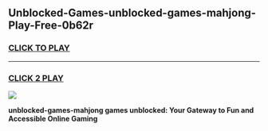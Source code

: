 
## Unblocked-Games-unblocked-games-mahjong-Play-Free-0b62r
<h3>
<a href="https://premium76.site?title=unblocked-games-mahjong&ref=12A">CLICK TO PLAY</a></h3>
<hr>

<h3>
<a href="https://premium76.site?title=unblocked-games-mahjong&ref=12A">CLICK 2 PLAY</a>
  
</h3>

<a href="https://premium76.site?title=unblocked-games-mahjong&ref=12A"><img src="https://clearcache.store/games.png"></a>


**unblocked-games-mahjong games unblocked: Your Gateway to Fun and Accessible Online Gaming**
